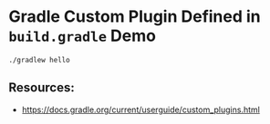 Gradle Custom Plugin Defined in `build.gradle` Demo
===================================================

```
./gradlew hello
```

Resources:
---------

- <https://docs.gradle.org/current/userguide/custom_plugins.html>
